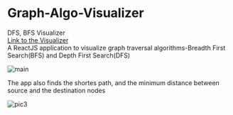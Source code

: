 # Graph-Algo-Visualizer
DFS, BFS Visualizer <br/>
[Link to the Visualizer](https://graph-algo-visualizer-lat.netlify.app/)  
A ReactJS application to visualize graph traversal algorithms-Breadth First Search(BFS) and Depth First Search(DFS)  

![main](https://user-images.githubusercontent.com/87132174/156872624-7cac6b32-d820-4374-b1bb-2fda350225ec.jpg)  

The app also finds the shortes path, and the minimum distance between source and the destination nodes  

![pic3](https://user-images.githubusercontent.com/87132174/156872869-7c05e537-8788-4481-a2fb-264158542017.jpg)
